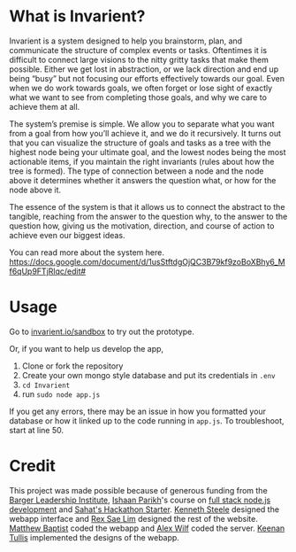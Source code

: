 # What is Invarient?
Invarient is a system designed to help you brainstorm, plan, and communicate the structure of complex events or tasks.  Oftentimes it is difficult to connect large visions to the nitty gritty tasks that make them possible.  Either we get lost in abstraction, or we lack direction and end up being “busy” but not focusing our efforts effectively towards our goal.  Even when we do work towards goals, we often forget or lose sight of exactly what we want to see from completing those goals, and why we care to achieve them at all.

The system’s premise is simple.  We allow you to separate what you want from a goal from how you’ll achieve it, and we do it recursively. It turns out that you can visualize the structure of goals and tasks as a tree with the highest node being your ultimate goal, and the lowest nodes being the most actionable items, if you maintain the right invariants (rules about how the tree is formed). The type of connection between a node and the node above it determines whether it answers the question what, or how for the node above it.  

The essence of the system is that it allows us to connect the abstract to the tangible, reaching from the answer to the question why, to the answer to the question how, giving us the motivation, direction, and course of action to achieve even our biggest ideas.  

You can read more about the system here.
https://docs.google.com/document/d/1usStftdgOjQC3B79kf9zoBoXBhy6_Mf6qUp9FTjRlqc/edit#

# Usage
Go to [invarient.io/sandbox](http://invarient.io/sandbox) to try out the prototype.

Or, if you want to help us develop the app,

1. Clone or fork the repository
2. Create your own mongo style database and put its credentials in `.env`
2. `cd Invarient`
3. run `sudo node app.js`

If you get any errors, there may be an issue in how you formatted your database or how it linked up to the code running in `app.js`.  To troubleshoot, start at line 50.

# Credit
This project was made possible because of generous funding from the [Barger Leadership Institute](https://lsa.umich.edu/bli), [Ishaan Parikh](iparikh.co)'s course on [full stack node.js development](https://github.com/UMD-CS-STICs/389Kspring17) and [Sahat's Hackathon Starter](https://github.com/sahat/hackathon-starter).   [Kenneth Steele](kennethvsteele.com) designed the webapp interface and [Rex Sae Lim](https://www.linkedin.com/in/khanin-rex-sae-lim-546247109) designed the rest of the website.  [Matthew Baptist](https://github.com/mbaptist34) coded the webapp and [Alex Wilf](http://www-personal.umich.edu/~abwilf/) coded the server.  [Keenan Tullis](github.com/keenanjt33) implemented the designs of the webapp. 